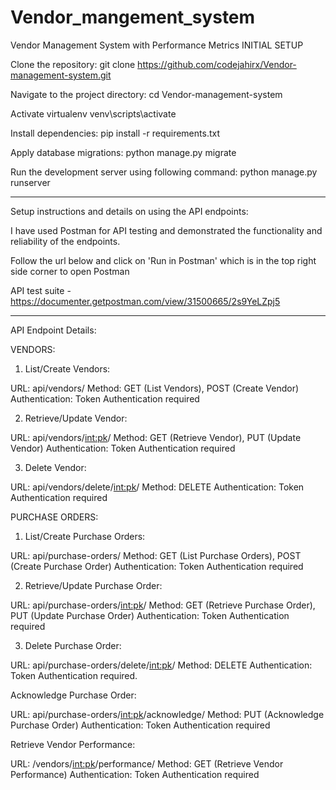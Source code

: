 # Vendor_mangement_system
Vendor Management System with Performance Metrics
INITIAL SETUP

Clone the repository:
git clone https://github.com/codejahirx/Vendor-management-system.git

Navigate to the project directory:
cd Vendor-management-system

Activate virtualenv
venv\scripts\activate


Install dependencies:
pip install -r requirements.txt


Apply database migrations:
python manage.py migrate


Run the development server using following command:
python manage.py runserver

----------------------------------------------
Setup instructions and details on using the API endpoints:

I have used Postman for API testing and demonstrated the functionality and reliability of the endpoints.

Follow the url below and click on 'Run in Postman' which is in the top right side corner to open Postman


API test suite - https://documenter.getpostman.com/view/31500665/2s9YeLZpj5


-----------------------------------------------------------------------------

API Endpoint Details:


VENDORS:

1. List/Create Vendors:

URL: api/vendors/
Method: GET (List Vendors), POST (Create Vendor)
Authentication: Token Authentication required

2. Retrieve/Update Vendor:

URL: api/vendors/<int:pk>/
Method: GET (Retrieve Vendor), PUT (Update Vendor)
Authentication: Token Authentication required

3. Delete Vendor:

URL: api/vendors/delete/<int:pk>/
Method: DELETE
Authentication: Token Authentication required

PURCHASE ORDERS:

1. List/Create Purchase Orders:

URL: api/purchase-orders/
Method: GET (List Purchase Orders), POST (Create Purchase Order)
Authentication: Token Authentication required

2. Retrieve/Update Purchase Order:

URL: api/purchase-orders/<int:pk>/
Method: GET (Retrieve Purchase Order), PUT (Update Purchase Order)
Authentication: Token Authentication required

3. Delete Purchase Order:

URL: api/purchase-orders/delete/<int:pk>/
Method: DELETE
Authentication: Token Authentication required.

Acknowledge Purchase Order:

URL: api/purchase-orders/<int:pk>/acknowledge/
Method: PUT (Acknowledge Purchase Order)
Authentication: Token Authentication required


Retrieve Vendor Performance:

URL: /vendors/<int:pk>/performance/
Method: GET (Retrieve Vendor Performance)
Authentication: Token Authentication required
